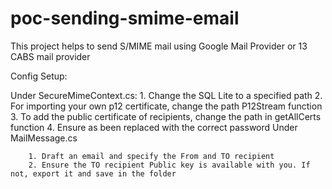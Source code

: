 # poc-sending-smime-email

This project helps  to send S/MIME mail using Google Mail Provider or 13 CABS mail provider

Config Setup:

Under SecureMimeContext.cs:
		1. Change the SQL Lite to a specified path 
		2. For importing your own p12 certificate, change the path P12Stream function
		3. To add the public certificate of recipients, change the path in getAllCerts function
		4. Ensure <PWD> as been replaced with the correct password
Under MailMessage.cs

		1. Draft an email and specify the From and TO recipient
		2. Ensure the TO recipient Public key is available with you. If not, export it and save in the folder

